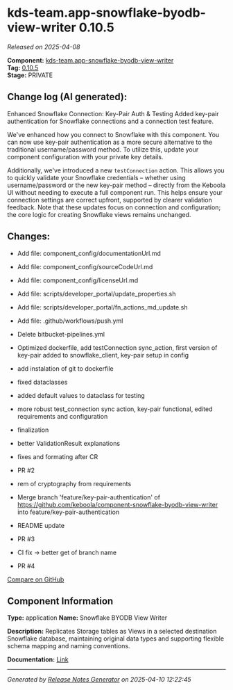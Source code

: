 #  kds-team.app-snowflake-byodb-view-writer 0.10.5

_Released on 2025-04-08_

**Component:** [kds-team.app-snowflake-byodb-view-writer](https://github.com/keboola/component-snowflake-byodb-view-writer)  
**Tag:** [0.10.5](https://github.com/keboola/component-snowflake-byodb-view-writer/releases/tag/0.10.5)  
**Stage:** PRIVATE


## Change log (AI generated):
Enhanced Snowflake Connection: Key-Pair Auth & Testing
Added key-pair authentication for Snowflake connections and a connection test feature.

We've enhanced how you connect to Snowflake with this component. You can now use key-pair authentication as a more secure alternative to the traditional username/password method. To utilize this, update your component configuration with your private key details.

Additionally, we've introduced a new `testConnection` action. This allows you to quickly validate your Snowflake credentials – whether using username/password or the new key-pair method – directly from the Keboola UI without needing to execute a full component run. This helps ensure your connection settings are correct upfront, supported by clearer validation feedback. Note that these updates focus on connection and configuration; the core logic for creating Snowflake views remains unchanged.



## Changes:



- Add file: component_config/documentationUrl.md 




- Add file: component_config/sourceCodeUrl.md 




- Add file: component_config/licenseUrl.md 




- Add file: scripts/developer_portal/update_properties.sh 




- Add file: scripts/developer_portal/fn_actions_md_update.sh 




- Add file: .github/workflows/push.yml 




- Delete bitbucket-pipelines.yml 








- Optimized dockerfile, add testConnection sync_action, first version of key-pair added to snowflake_client, key-pair setup in config 




- add instalation of git to dockerfile 




- fixed dataclasses 




- added default values to dataclass for testing 




- more robust test_connection sync action, key-pair functional, edited requirements and configuration 




- finalization 




- better ValidationResult explanations 




- fixes and formating after CR 




- PR #2 




- rem of cryptography from requirements 






- Merge branch 'feature/key-pair-authentication' of https://github.com/keboola/component-snowflake-byodb-view-writer into feature/key-pair-authentication 




- README update 




- PR #3 




- CI fix -> better get of branch name 




- PR #4 



[Compare on GitHub](https://github.com/keboola/component-snowflake-byodb-view-writer/compare/0.10.4...0.10.5)



## Component Information
**Type:** application
**Name:** Snowflake BYODB View Writer

**Description:** Replicates Storage tables as Views in a selected destination Snowflake database, maintaining original data types and supporting flexible schema mapping and naming conventions.


**Documentation:** [Link](https://github.com/keboola/component-snowflake-byodb-view-writer/blob/main/README.md)



---
_Generated by [Release Notes Generator](https://github.com/keboola/release-notes-generator)
on 2025-04-10 12:22:45_